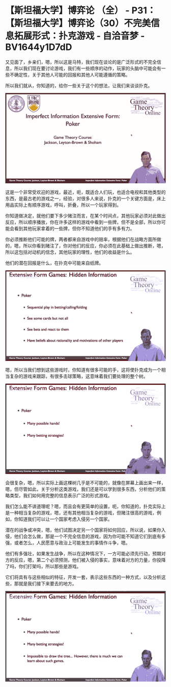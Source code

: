 # 【斯坦福大学】博弈论 （全） - P31：【斯坦福大学】博弈论（30）不完美信息拓展形式：扑克游戏 - 自洽音梦 - BV1644y1D7dD

又见面了，乡亲们，嗯，所以这是马特，我们现在谈论的是广泛形式的不完全信息，所以我们现在要讨论游戏，我们有一些顺序的动作，玩家的头脑中可能会有一些不确定性，关于其他人可能的回报和其他人可能遵循的策略。

所以我们就从，你知道的，给你一些关于这个的想法，让我们来谈谈扑克。

![](img/88d422e2391c291f1e220c60f74608c3_1.png)

这是一个非常受欢迎的游戏，最近，呃，既适合人们玩，也适合电视和其他类型的东西，是最古老的游戏之一，经验，对很多人来说，扑克的一个关键方面是，床上用品实际上有顺序游戏，呼叫，折叠，所以一个玩家得到。

你知道做决定，就他们要下多少赌注而言，在某个时间点，其他玩家必须对此做出反应，所以顺序播放，你在许多这样的游戏中看到一些牌，但不是全部，所以你可能会看到其他玩家拿着的一些牌，但你不知道他们的手有多有力。

你必须推断他们可能的牌，两者都来自游戏中的赔率，根据他们在战略方面所做的，嗯，所以你看到赌注了，你对他们的反应，你必须在此基础上做出推断，嗯，所以这包括对动机的信念，其他玩家的理性，他们的收益是什么。

他们的潜在回报是什么，在扑克中可能来自纸牌。

![](img/88d422e2391c291f1e220c60f74608c3_3.png)

嗯，所以当我们想到这些游戏时，你知道有很多可能的手，这将使扑克成为一个相当复杂的游戏来跟踪，有很多击球策略，这意味着我们要处理的整个树。



![](img/88d422e2391c291f1e220c60f74608c3_5.png)

会很复杂，嗯，所以实际上画这棵树几乎是不可能的，就像在屏幕上画出来一样，嗯，但尽管如此，关于分析这类游戏，我们还是可以学到很多东西，分析他们的策略类型，我们如何用完整的信息表示广泛的形式游戏。

我们怎么能不讲道理呢？嗯，而且会有更简单的设置，呃，你知道的，扑克实际上是一种相当复杂的游戏，嗯，还有其他相当复杂的游戏，但赌注很高的游戏，例如，你知道我们可以让一个国家考虑入侵另一个国家。

潜在的战争或冲突，嗯，他们试图决定另一个国家将如何回应，所以说，如果你入侵，他们会怎么做，那是一个不完全信息的游戏，因为你可能不知道它们到底有多强，或者怎么，人民愿意与政治上可能发生的事情作斗争，嗯。

他们有多强壮，如果发生战争，所以在这种情况下，一方可能必须先行动，预期对方的反应，嗯，第二个必须预测，他们被入侵的事实，意味着对方的力量，你投降了吗，你们打架吗，所以那些是游戏。

它们将具有与这些相似的特征，开发一套，表示这些东西的一种方式，以及分析这些，那就是我们接下来要去的地方。



![](img/88d422e2391c291f1e220c60f74608c3_7.png)